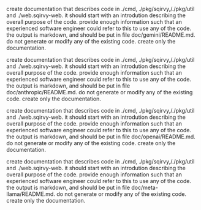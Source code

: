 create documentation that describes code in ./cmd, ./pkg/sqirvy,/./pkg/util and ./web.sqirvy-web. it should start with an introdution describing the overall purpose of the code. provide enough information such that an experienced software engineer could refer to this to use any of the code. the output is markdown, and should be put in file doc/gemini/README.md. do not generate or modify any of the existing code. create only the documentation.

create documentation that describes code in ./cmd, ./pkg/sqirvy,/./pkg/util and ./web.sqirvy-web. it should start with an introdution describing the overall purpose of the code. provide enough information such that an experienced software engineer could refer to this to use any of the code. the output is markdown, and should be put in file doc/anthropic/README.md. do not generate or modify any of the existing code. create only the documentation.


create documentation that describes code in ./cmd, ./pkg/sqirvy,/./pkg/util and ./web.sqirvy-web. it should start with an introdution describing the overall purpose of the code. provide enough information such that an experienced software engineer could refer to this to use any of the code. the output is markdown, and should be put in file doc/openai/README.md. do not generate or modify any of the existing code. create only the documentation.

create documentation that describes code in ./cmd, ./pkg/sqirvy,/./pkg/util and ./web.sqirvy-web. it should start with an introdution describing the overall purpose of the code. provide enough information such that an experienced software engineer could refer to this to use any of the code. the output is markdown, and should be put in file doc/meta-llama/README.md. do not generate or modify any of the existing code. create only the documentation.